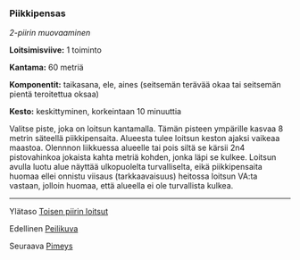### Piikkipensas

*2-piirin muovaaminen*

**Loitsimisviive:** 1 toiminto

**Kantama:** 60 metriä

**Komponentit:** taikasana, ele, aines (seitsemän terävää okaa tai seitsemän pientä teroitettua oksaa)

**Kesto:** keskittyminen, korkeintaan 10 minuuttia

Valitse piste, joka on loitsun kantamalla. Tämän pisteen ympärille kasvaa 8 metrin säteellä piikkipensaita. Alueesta tulee loitsun keston ajaksi vaikeaa maastoa. Olennnon liikkuessa alueelle tai pois siltä se kärsii 2n4 pistovahinkoa jokaista kahta metriä kohden, jonka läpi se kulkee. Loitsun avulla luotu alue näyttää ulkopuolelta turvalliselta, eikä piikkipensaita huomaa ellei onnistu viisaus (tarkkaavaisuus) heitossa loitsun VA:ta vastaan, jolloin huomaa, että alueella ei ole turvallista kulkea.	

----

Ylätaso [Toisen piirin loitsut](2_piirin_loitsut)

Edellinen [Peilikuva](Peilikuva)

Seuraava [Pimeys](Pimeys)
